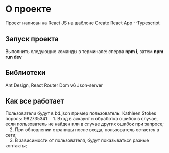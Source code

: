 # О проекте

Проект написан на React JS на шаблоне Create React App --Typescript

## Запуск проекта

Выполнить следующие команды в терминале: сперва **npm i**, затем **npm run dev**  

## Библиотеки

Ant Design, React Router Dom v6 Json-server

## Как все работает

Пользователи будут в bd.json  пример пользователь: Kathleen Stokes пороль: 982735341 
&ensp;&ensp;1. Вход в аккаунт и обработка ошибок в случае, если пользователь не найден или в случае других ошибок при запросе;  
&ensp;&ensp;2. При обновлении страницы после входа, пользователь остается в сети;    
&ensp;&ensp;3. В зависимости от пользователя, будут показываться разные контакты;  
